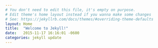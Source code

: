 ```yaml
---
# You don't need to edit this file, it's empty on purpose.
# Edit theme's home layout instead if you wanna make some changes
# See: https://jekyllrb.com/docs/themes/#overriding-theme-defaults
layout: Home
title:  "Welcome to Jekyll!"
date:   2015-11-17 16:16:01 -0600
categories: jekyll update
---
```

